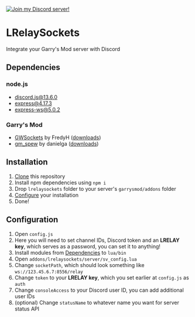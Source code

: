 [![Join my Discord server!](https://img.shields.io/badge/Discord-Working%20example-black?style=flat-square&logo=discord&logoColor=white)](https://gm.lenofag.ru/discord)
# LRelaySockets
Integrate your Garry's Mod server with Discord

## Dependencies
### node.js
- discord.js@13.6.0
- express@4.17.3
- express-ws@5.0.2

### Garry's Mod
- [GWSockets](https://github.com/FredyH/GWSockets) by FredyH ([downloads](https://github.com/FredyH/GWSockets/releases))
- [gm_spew](https://github.com/danielga/gm_spew) by danielga ([downloads](https://github.com/danielga/gm_spew/releases))

## Installation
1. [Clone](/archive/refs/heads/main.zip) this repository
2. Install npm dependencies using `npm i`
3. Drop `lrelaysockets` folder to your server's `garrysmod/addons` folder
4. [Configure](#configuration) your installation
5. Done!

## Configuration
1. Open `config.js`
2. Here you will need to set channel IDs, Discord token and an **LRELAY key**, which serves as a password, you can set it to anything!
3. Install modules from [Dependencies](#garrys-mod) to `lua/bin`
4. Open `addons/lrelaysockets/server/sv_config.lua`
5. Change `socketPath`, which should look something like `ws://123.45.6.7:8556/relay`
6. Change `token` to your **LRELAY key**, which you set earlier at `config.js` as `auth`
7. Change `consoleAccess` to your Discord user ID, you can add additional user IDs
8. (optional) Change `statusName` to whatever name you want for server status API
